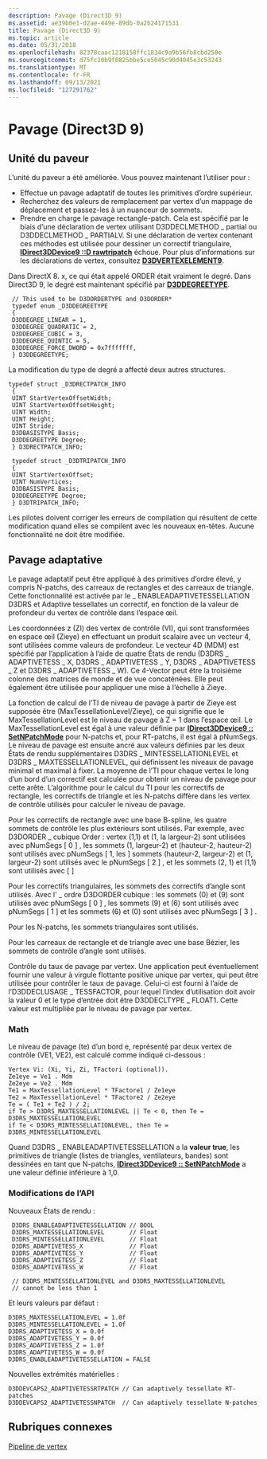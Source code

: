 ```yaml
---
description: Pavage (Direct3D 9)
ms.assetid: ae39b0e1-d2ae-449e-89db-0a2b24171531
title: Pavage (Direct3D 9)
ms.topic: article
ms.date: 05/31/2018
ms.openlocfilehash: 82378caac1218158ffc1834c9a9b56fb8cbd250e
ms.sourcegitcommit: d75fc10b9f0825bbe5ce5045c90d4045e3c53243
ms.translationtype: MT
ms.contentlocale: fr-FR
ms.lasthandoff: 09/13/2021
ms.locfileid: "127291762"
---
```

# <a name="tessellation-direct3d-9"></a>Pavage (Direct3D 9)

## <a name="tessellator-unit"></a>Unité du paveur

L’unité du paveur a été améliorée. Vous pouvez maintenant l’utiliser pour :

-   Effectue un pavage adaptatif de toutes les primitives d’ordre supérieur.
-   Recherchez des valeurs de remplacement par vertex d’un mappage de déplacement et passez-les à un nuanceur de sommets.
-   Prendre en charge le pavage rectangle-patch. Cela est spécifié par le biais d’une déclaration de vertex utilisant D3DDECLMETHOD \_ partial ou D3DDECLMETHOD \_ PARTIALV. Si une déclaration de vertex contenant ces méthodes est utilisée pour dessiner un correctif triangulaire, [**IDirect3DDevice9 ::D rawtripatch**](/windows/desktop/api) échoue. Pour plus d’informations sur les déclarations de vertex, consultez [**D3DVERTEXELEMENT9**](d3dvertexelement9.md).

Dans DirectX 8. x, ce qui était appelé ORDER était vraiment le degré. Dans Direct3D 9, le degré est maintenant spécifié par [**D3DDEGREETYPE**](./d3ddegreetype.md).


```
 // This used to be D3DORDERTYPE and D3DORDER* 
 typedef enum _D3DDEGREETYPE 
 { 
 D3DDEGREE_LINEAR = 1, 
 D3DDEGREE_QUADRATIC = 2, 
 D3DDEGREE_CUBIC = 3, 
 D3DDEGREE_QUINTIC = 5, 
 D3DDEGREE_FORCE_DWORD = 0x7fffffff, 
 } D3DDEGREETYPE; 
```



La modification du type de degré a affecté deux autres structures.


```
typedef struct _D3DRECTPATCH_INFO 
 { 
 UINT StartVertexOffsetWidth; 
 UINT StartVertexOffsetHeight; 
 UINT Width; 
 UINT Height; 
 UINT Stride; 
 D3DBASISTYPE Basis; 
 D3DDEGREETYPE Degree; 
 } D3DRECTPATCH_INFO; 
```




```
 typedef struct _D3DTRIPATCH_INFO 
 { 
 UINT StartVertexOffset; 
 UINT NumVertices; 
 D3DBASISTYPE Basis; 
 D3DDEGREETYPE Degree; 
 } D3DTRIPATCH_INFO; 
```



Les pilotes doivent corriger les erreurs de compilation qui résultent de cette modification quand elles se compilent avec les nouveaux en-têtes. Aucune fonctionnalité ne doit être modifiée.

## <a name="adaptive-tessellation"></a>Pavage adaptative

Le pavage adaptatif peut être appliqué à des primitives d’ordre élevé, y compris N-patchs, des carreaux de rectangles et des carreaux de triangle. Cette fonctionnalité est activée par le \_ ENABLEADAPTIVETESSELLATION D3DRS et Adaptive tessellates un correctif, en fonction de la valeur de profondeur du vertex de contrôle dans l’espace œil.

Les coordonnées z (ZI) des vertex de contrôle (VI), qui sont transformées en espace œil (Zieye) en effectuant un produit scalaire avec un vecteur 4, sont utilisées comme valeurs de profondeur. Le vecteur 4D (MDM) est spécifié par l’application à l’aide de quatre États de rendu (D3DRS \_ ADAPTIVETESS \_ X, D3DRS \_ ADAPTIVETESS \_ Y, D3DRS \_ ADAPTIVETESS \_ Z et D3DRS \_ ADAPTIVETESS \_ W). Ce 4-Vector peut être la troisième colonne des matrices de monde et de vue concaténées. Elle peut également être utilisée pour appliquer une mise à l’échelle à Zieye.

La fonction de calcul de l’TI de niveau de pavage à partir de Zieye est supposée être (MaxTessellationLevel/Zieye), ce qui signifie que le MaxTessellationLevel est le niveau de pavage à Z = 1 dans l’espace œil. Le MaxTessellationLevel est égal à une valeur définie par [**IDirect3DDevice9 :: SetNPatchMode**](/windows/win32/api/d3d9helper/nf-d3d9helper-idirect3ddevice9-setnpatchmode) pour N-patchs et, pour RT-patchs, il est égal à pNumSegs. Le niveau de pavage est ensuite ancré aux valeurs définies par les deux États de rendu supplémentaires D3DRS \_ MINTESSELLATIONLEVEL et D3DRS \_ MAXTESSELLATIONLEVEL, qui définissent les niveaux de pavage minimal et maximal à fixer. La moyenne de l’TI pour chaque vertex le long d’un bord d’un correctif est calculée pour obtenir un niveau de pavage pour cette arête. L’algorithme pour le calcul du TI pour les correctifs de rectangle, les correctifs de triangle et les N-patchs diffère dans les vertex de contrôle utilisés pour calculer le niveau de pavage.

Pour les correctifs de rectangle avec une base B-spline, les quatre sommets de contrôle les plus extérieurs sont utilisés. Par exemple, avec D3DORDER \_ cubique Order : vertex (1,1) et (1, la largeur-2) sont utilisées avec pNumSegs \[ 0 \] , les sommets (1, largeur-2) et (hauteur-2, hauteur-2) sont utilisés avec pNumSegs \[ 1, les \] sommets (hauteur-2, largeur-2) et (1, largeur-2) sont utilisés avec le pNumSegs \[ 2 \] , et les sommets (2, 1) et (1,1) sont utilisés avec \[ \]

Pour les correctifs triangulaires, les sommets des correctifs d’angle sont utilisés. Avec l' \_ ordre D3DORDER cubique : les sommets (0) et (9) sont utilisés avec pNumSegs \[ 0 \] , les sommets (9) et (6) sont utilisés avec pNumSegs \[ 1 \] et les sommets (6) et (0) sont utilisés avec pNumSegs \[ 3 \] .

Pour les N-patchs, les sommets triangulaires sont utilisés.

Pour les carreaux de rectangle et de triangle avec une base Bézier, les sommets de contrôle d’angle sont utilisés.

Contrôle du taux de pavage par vertex. Une application peut éventuellement fournir une valeur à virgule flottante positive unique par vertex, qui peut être utilisée pour contrôler le taux de pavage. Celui-ci est fourni à l’aide de l’D3DDECLUSAGE \_ TESSFACTOR, pour lequel l’index d’utilisation doit avoir la valeur 0 et le type d’entrée doit être D3DDECLTYPE \_ FLOAT1. Cette valeur est multipliée par le niveau de pavage par vertex.

### <a name="math"></a>Math

Le niveau de pavage (te) d’un bord e, représenté par deux vertex de contrôle (VE1, VE2), est calculé comme indiqué ci-dessous :


```
Vertex Vi: (Xi, Yi, Zi, TFactori (optional)). 
Ze1eye = Ve1 . Mdm 
Ze2eye = Ve2 . Mdm 
Te1 = MaxTessellationLevel * TFactore1 / Ze1eye 
Te2 = MaxTessellationLevel * TFactore2 / Ze2eye 
Te = ( Te1 + Te2 ) / 2; 
if Te > D3DRS_MAXTESSELLATIONLEVEL || Te < 0, then Te = D3DRS_MAXTESSELLATIONLEVEL 
if Te < D3DRS_MINTESSELLATIONLEVEL, then Te = D3DRS_MINTESSELLATIONLEVEL 
```



Quand D3DRS \_ ENABLEADAPTIVETESSELLATION a la **valeur true**, les primitives de triangle (listes de triangles, ventilateurs, bandes) sont dessinées en tant que N-patchs, [**IDirect3DDevice9 :: SetNPatchMode**](/windows/win32/api/d3d9helper/nf-d3d9helper-idirect3ddevice9-setnpatchmode) a une valeur définie inférieure à 1,0.

### <a name="api-changes"></a>Modifications de l’API

Nouveaux États de rendu :


```
 D3DRS_ENABLEADAPTIVETESSELLATION // BOOL 
 D3DRS_MAXTESSELLATIONLEVEL       // Float 
 D3DRS_MINTESSELLATIONLEVEL       // Float 
 D3DRS_ADAPTIVETESS_X             // Float 
 D3DRS_ADAPTIVETESS_Y             // Float 
 D3DRS_ADAPTIVETESS_Z             // Float 
 D3DRS_ADAPTIVETESS_W             // Float 
 
 // D3DRS_MINTESSELLATIONLEVEL and D3DRS_MAXTESSELLATIONLEVEL 
 // cannot be less than 1 
```



Et leurs valeurs par défaut :


```
D3DRS_MAXTESSELLATIONLEVEL = 1.0f 
D3DRS_MINTESSELLATIONLEVEL = 1.0f 
D3DRS_ADAPTIVETESS_X = 0.0f 
D3DRS_ADAPTIVETESS_Y = 0.0f 
D3DRS_ADAPTIVETESS_Z = 1.0f 
D3DRS_ADAPTIVETESS_W = 0.0f 
D3DRS_ENABLEADAPTIVETESSELLATION = FALSE 
```



Nouvelles extrémités matérielles :


```
D3DDEVCAPS2_ADAPTIVETESSRTPATCH // Can adaptively tessellate RT-patches 
D3DDEVCAPS2_ADAPTIVETESSNPATCH  // Can adaptively tessellate N-patches 
```



## <a name="related-topics"></a>Rubriques connexes

<dl> <dt>

[Pipeline de vertex](vertex-pipeline.md)
</dt> </dl>

 

 
